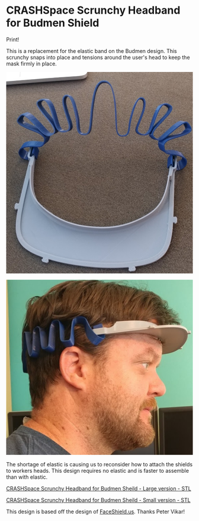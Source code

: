 # CRASHSpace Scrunchy Headband for Budmen Shield
Print!

This is a replacement for the elastic band on the Budmen design. This scrunchy snaps into place and tensions around the user's head to keep the mask firmly in place.

![CRASHSpace Scrunchy Headband](https://raw.githubusercontent.com/CRASHSpace/COVID-19-3dprints/master/images/CS_scrunchy_assem.png)

![CRASHSpace Scrunchy Headband](https://raw.githubusercontent.com/CRASHSpace/COVID-19-3dprints/master/images/CS_scrunchy_blue_kevin.png)

The shortage of elastic is causing us to reconsider how to attach the shields to workers heads. This design requires no elastic and is faster to assemble than with elastic.


[CRASHSpace Scrunchy Headband for Budmen Sheild - Large version - STL](https://github.com/CRASHSpace/COVID-19-3dprints/raw/master/Face%20Shield/CRASHSpace%20Scrunchy%20Headband/Crashspace_scrunchy-Budmen-Largev1.STL)

[CRASHSpace Scrunchy Headband for Budmen Sheild - Small version - STL](https://github.com/CRASHSpace/COVID-19-3dprints/raw/master/Face%20Shield/CRASHSpace%20Scrunchy%20Headband/Crashspace_scrunchy-Budmen-Smallv1.STL)

This design is based off the design of [FaceShield.us](https://FaceShield.us). Thanks Peter Vikar!